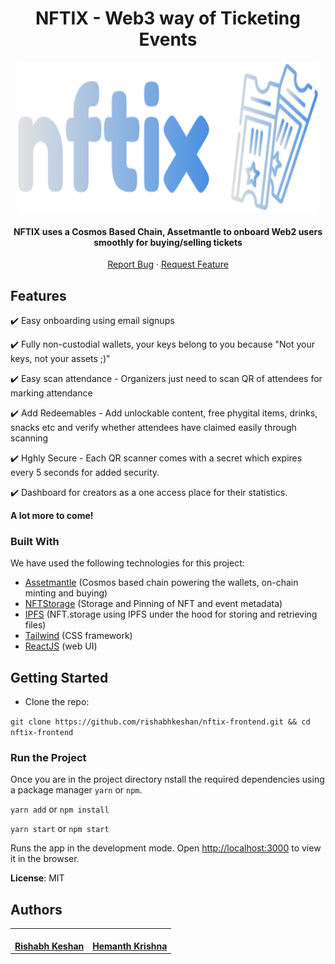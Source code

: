 <h1 align="center">NFTIX - Web3 way of Ticketing Events</h1>

<p align="center">
  <a href="https://github.com/rishabhkeshan/niftix-frontend">
    <img src="./src/assets/nftix_logo_white.svg" alt="Logo" width="480" height="240">
  </a>
  </p>
  

<h4 align="center">NFTIX uses a Cosmos Based Chain, Assetmantle to onboard Web2 users smoothly for buying/selling tickets</h4>

<p align="center">
    <a href="https://github.com/rishabhkeshan/nftix-frontend/issues">Report Bug</a>
    ·
    <a href="https://github.com/rishabhkeshan/nftix-frontend/issues">Request Feature</a>
  </p>


##  Features

<p> ✔️ Easy onboarding using email signups </p>
<p> ✔️ Fully non-custodial wallets, your keys belong to you because "Not your keys, not your assets ;)" </p>
<p> ✔️ Easy scan attendance - Organizers just need to scan QR of attendees for marking attendance  </p>
<p> ✔️ Add Redeemables -  Add unlockable content, free phygital items, drinks, snacks etc and verify whether attendees have claimed easily through scanning </p>
<p> ✔️ Hghly Secure - Each QR scanner comes with a secret which expires every 5 seconds for added security. </p>
<p> ✔️ Dashboard for creators as a one access place for their statistics. </p>
 
 **A lot more to come!**



### Built With
We have used the following technologies for this project:
* [Assetmantle](https://assetmantle.one/) (Cosmos based chain powering the wallets, on-chain minting and buying)
* [NFTStorage](https://nft.storage/) (Storage and Pinning of NFT and event metadata)
* [IPFS](https://ipfs.io/) (NFT.storage using IPFS under the hood for storing and retrieving files)
* [Tailwind](https://tailwind.com) (CSS framework)
* [ReactJS](https://reactjs.org/) (web UI)

## Getting Started

* Clone the repo:

`git clone https://github.com/rishabhkeshan/nftix-frontend.git && cd nftix-frontend`

### Run the Project


Once you are in the project directory nstall the required dependencies using a package manager `yarn` or `npm`.

`yarn add` or `npm install`

`yarn start` or `npm start`

Runs the app in the development mode.
Open [http://localhost:3000](http://localhost:3000) to view it in the browser.

<b>License</b>: MIT

## Authors

<table>
	<tr>
  <td align="center">
			<a href="https://github.com/rishabhkeshan"><img src="https://avatars.githubusercontent.com/rishabhkeshan" width="100px;" alt=""/><br /><b>Rishabh Keshan</b></a><br />
		</td>
		<td align="center">
			<a href="https://github.com/DarthBenro008"><img src="https://avatars.githubusercontent.com/DarthBenro008" width="100px;" alt=""/><br /><b>Hemanth Krishna</b></a>
		</td>
	</tr>
</table>

<br />